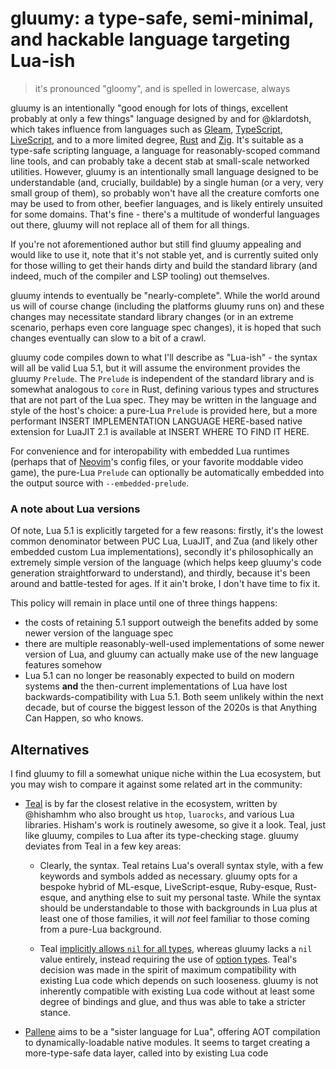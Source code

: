 # gluumy: a type-safe, semi-minimal, and hackable language targeting Lua-ish

> it's pronounced "gloomy", and is spelled in lowercase, always

gluumy is an intentionally "good enough for lots of things, excellent probably
at only a few things" language designed by and for @klardotsh, which takes
influence from languages such as [Gleam](https://gleam.run/),
[TypeScript](https://www.typescriptlang.org/),
[LiveScript](https://livescript.net/), and to a more limited degree,
[Rust](https://www.rust-lang.org/) and [Zig](https://ziglang.org/). It's
suitable as a type-safe scripting language, a language for reasonably-scoped
command line tools, and can probably take a decent stab at small-scale
networked utilities. However, gluumy is an intentionally small language
designed to be understandable (and, crucially, buildable) by a single human (or
a very, very small group of them), so probably won't have all the creature
comforts one may be used to from other, beefier languages, and is likely
entirely unsuited for some domains. That's fine - there's a multitude of
wonderful languages out there, gluumy will not replace all of them for all
things.

If you're not aforementioned author but still find gluumy appealing and would
like to use it, note that it's not stable yet, and is currently suited only for
those willing to get their hands dirty and build the standard library (and
indeed, much of the compiler and LSP tooling) out themselves.

gluumy intends to eventually be "nearly-complete". While the world around us
will of course change (including the platforms gluumy runs on) and these
changes may necessitate standard library changes (or in an extreme scenario,
perhaps even core language spec changes), it is hoped that such changes
eventually can slow to a bit of a crawl.

gluumy code compiles down to what I'll describe as "Lua-ish" - the syntax will
all be valid Lua 5.1, but it will assume the environment provides the gluumy
`Prelude`. The `Prelude` is independent of the standard library and is somewhat
analogous to `core` in Rust, defining various types and structures that are not
part of the Lua spec. They may be written in the language and style of the
host's choice: a pure-Lua `Prelude` is provided here, but a more performant
INSERT IMPLEMENTATION LANGUAGE HERE-based native extension for LuaJIT 2.1 is
available at INSERT WHERE TO FIND IT HERE.

For convenience and for interopability with embedded Lua runtimes (perhaps that
of [Neovim](https://neovim.io/)'s config files, or your favorite moddable video
game), the pure-Lua `Prelude` can optionally be automatically embedded into the
output source with `--embedded-prelude`.

### A note about Lua versions

Of note, Lua 5.1 is explicitly targeted for a few reasons: firstly, it's the
lowest common denominator between PUC Lua, LuaJIT, and Zua (and likely other
embedded custom Lua implementations), secondly it's philosophically an
extremely simple version of the language (which helps keep gluumy's code
generation straightforward to understand), and thirdly, because it's been
around and battle-tested for ages. If it ain't broke, I don't have time to fix
it.

This policy will remain in place until one of three things happens:

- the costs of retaining 5.1 support outweigh the benefits added by some newer
  version of the language spec
- there are multiple reasonably-well-used implementations of some newer version
  of Lua, and gluumy can actually make use of the new language features somehow
- Lua 5.1 can no longer be reasonably expected to build on modern systems
  **and** the then-current implementations of Lua have lost
  backwards-compatibility with Lua 5.1. Both seem unlikely within the next
  decade, but of course the biggest lesson of the 2020s is that Anything Can
  Happen, so who knows.

## Alternatives

I find gluumy to fill a somewhat unique niche within the Lua ecosystem, but you
may wish to compare it against some related art in the community:

- [Teal](https://github.com/teal-language/tl) is by far the closest relative in
  the ecosystem, written by @hishamhm who also brought us `htop`, `luarocks`,
  and various Lua libraries. Hisham's work is routinely awesome, so give it a
  look. Teal, just like gluumy, compiles to Lua after its type-checking stage.
  gluumy deviates from Teal in a few key areas:

  * Clearly, the syntax. Teal retains Lua's overall syntax style, with a few
	keywords and symbols added as necessary. gluumy opts for a bespoke hybrid
	of ML-esque, LiveScript-esque, Ruby-esque, Rust-esque, and anything else to
	suit my personal taste. While the syntax should be understandable to those
	with backgrounds in Lua plus at least one of those families, it will _not_
	feel familiar to those coming from a pure-Lua background.

  * Teal [implicitly allows `nil` for all
	types](https://github.com/teal-language/tl/blob/68d9e8c57b6ee265b2353b179956a5e65e7936cc/docs/tutorial.md),
	whereas gluumy lacks a `nil` value entirely, instead requiring the use of
	[option types](https://en.wikipedia.org/wiki/Option_type). Teal's decision
	was made in the spirit of maximum compatibility with existing Lua code
	which depends on such looseness. gluumy is not inherently compatible with
	existing Lua code without at least some degree of bindings and glue, and
	thus was able to take a stricter stance.

- [Pallene](https://github.com/pallene-lang/pallene) aims to be a "sister
  language for Lua", offering AOT compilation to dynamically-loadable native
  modules. It seems to target creating a more-type-safe data layer, called into
  by existing Lua code
